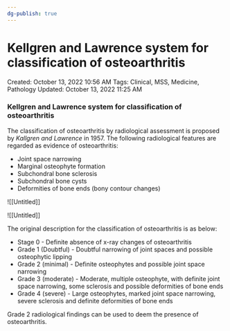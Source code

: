 ```yaml
---
dg-publish: true
---
```


# Kellgren and Lawrence system for classification of osteoarthritis

Created: October 13, 2022 10:56 AM
Tags: Clinical, MSS, Medicine, Pathology
Updated: October 13, 2022 11:25 AM

### Kellgren and Lawrence system for classification of osteoarthritis

The classification of osteoarthritis by radiological assessment is proposed by *Kallgren and Lawrence* in 1957. The following radiological features are regarded as evidence of osteoarthritis:

- Joint space narrowing
- Marginal osteophyte formation
- Subchondral bone sclerosis
- Subchondral bone cysts
- Deformities of bone ends (bony contour changes)

![[Untitled]]

![[Untitled]]

The original description for the classification of osteoarthritis is as below:

- Stage 0 - Definite absence of x-ray changes of osteoarthritis
- Grade 1 (Doubtful) - Doubtful narrowing of joint spaces and possible osteophytic lipping
- Grade 2 (minimal) - Definite osteophytes and possible joint space narrowing
- Grade 3 (moderate) - Moderate, multiple osteophyte, with definite joint space narrowing, some sclerosis and possible deformities of bone ends
- Grade 4 (severe) - Large osteophytes, marked joint space narrowing, severe sclerosis and definite deformities of bone ends

Grade 2 radiological findings can be used to deem the presence of osteoarthritis.